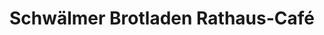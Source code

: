 ---
title: "Schwälmer Brotladen Rathaus-Café"
url: /melsungen/schwaelmer-brotladen-rathaus-cafe/
shop: Bäckerei
---